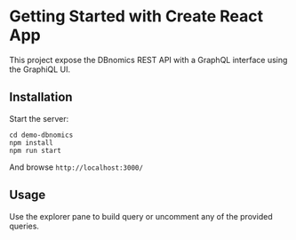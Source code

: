 # Getting Started with Create React App

This project expose the DBnomics REST API with a GraphQL interface using the GraphiQL UI.

## Installation

Start the server:

```
cd demo-dbnomics
npm install
npm run start
```

And browse `http://localhost:3000/`

## Usage

Use the explorer pane to build query or uncomment any of the provided queries.
